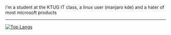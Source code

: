 i'm a student at the KTUG IT class, a linux user (manjaro kde) and a hater of most microsoft products

---

[![Top Langs](https://github-readme-stats.vercel.app/api/top-langs/?username=justinas2314&langs_count=10&layout=compact&theme=dark)](https://github.com/anuraghazra/github-readme-stats)
